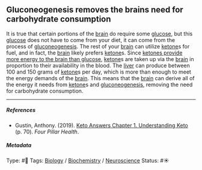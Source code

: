 ## Gluconeogenesis removes the brains need for carbohydrate consumption

It is true that certain portions of the [brain](Brain.md) do require some [glucose](), but this [glucose]() does not have to come from your diet, it can come from the process of [gluconeogenesis](Gluconeogenesis.md). The rest of your [brain](Brain.md) can utilize [ketone](Ketone.md)s for fuel, and in fact, the [brain](Brain.md) likely prefers [ketone](Ketone.md)s. Since [ketones provide more energy to the brain than glucose](Ketones%20provide%20more%20energy%20to%20the%20brain%20than%20glucose.md), [ketone](Ketone.md)s are taken up via the [brain](Brain.md) in proportion to their availability in the blood. The [liver]() can produce between 100 and 150 grams of [ketone](Ketone.md)s per day, which is more than enough to meet the energy demands of the [brain](Brain.md). This means that the [brain](Brain.md) can derive all of the energy it needs from [ketone](Ketone.md)s and [gluconeogenesis](Gluconeogenesis.md), removing the need for carbohydrate consumption. 

---

##### References

* Gustin, Anthony. (2019). [Keto Answers Chapter 1. Understanding Keto](Keto%20Answers%20Chapter%201.%20Understanding%20Keto.md) (p. 70). *Four Pillar Health*.

##### Metadata

Type: #🔴 
Tags: [Biology]() / [Biochemistry](Biochemistry.md) / [Neuroscience](Neuroscience.md) 
Status: #☀️ 
